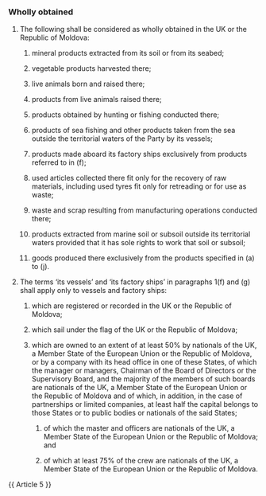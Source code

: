 ### Wholly obtained

1. The following shall be considered as wholly obtained in the UK or the Republic of Moldova:

   1. mineral products extracted from its soil or from its seabed;

   2. vegetable products harvested there;

   3. live animals born and raised there;

   4. products from live animals raised there;

   5. products obtained by hunting or fishing conducted there;

   6. products of sea fishing and other products taken from the sea outside the territorial waters of the Party by its vessels;

   7. products made aboard its factory ships exclusively from products referred to in (f);

   8. used articles collected there fit only for the recovery of raw materials, including used tyres fit only for retreading or for use as waste;

   9. waste and scrap resulting from manufacturing operations conducted there;

   10. products extracted from marine soil or subsoil outside its territorial waters provided that it has sole rights to work that soil or subsoil;

   11. goods produced there exclusively from the products specified in (a) to (j).

2. The terms ‘its vessels’ and ‘its factory ships’ in paragraphs 1(f) and (g) shall apply only to vessels and factory ships:

   1. which are registered or recorded in the UK or the Republic of Moldova;

   2. which sail under the flag of the UK or the Republic of Moldova;

   3. which are owned to an extent of at least 50% by nationals of the UK, a Member State of the European Union or the Republic of Moldova, or by a company with its head office in one of these States, of which the manager or managers, Chairman of the Board of Directors or the Supervisory Board, and the majority of the members of such boards are nationals of the UK, a Member State of the European Union or the Republic of Moldova and of which, in addition, in the case of partnerships or limited companies, at least half the capital belongs to those States or to public bodies or nationals of the said States;

      1. of which the master and officers are nationals of the UK, a Member State of the European Union or the Republic of Moldova; and

      2. of which at least 75% of the crew are nationals of the UK, a Member State of the European Union or the Republic of Moldova.

{{ Article 5 }}
